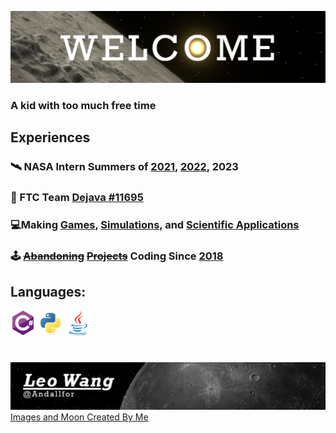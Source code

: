 ![](welcome.png)

### A kid with too much free time

## Experiences
### 🛰️ NASA Intern Summers of [2021](https://github.com/vickicarrica/Mission-Visualization-Toolkit), [2022](https://github.com/Andallfor/MVT), 2023
### 🦾 FTC Team [Dejava #11695](https://instagram.com/dejava11695)
### 💻Making [Games](https://github.com/Andallfor/pythonista-FLL-2019-States), [Simulations](https://github.com/Andallfor/MVT), and [Scientific Applications](https://github.com/Andallfor/DDC_J)
### 🕹️ ~~[Abandoning](https://github.com/Andallfor/Andallfors-Text-Engine)~~ ~~[Projects](https://github.com/Andallfor/rts)~~ Coding Since [2018](https://github.com/Andallfor/pythonista-platformer)

## Languages:
<p align="left">
<img src="https://raw.githubusercontent.com/devicons/devicon/master/icons/csharp/csharp-original.svg" alt="c#" width="40" height="40"/>
<img src="https://raw.githubusercontent.com/devicons/devicon/master/icons/python/python-original.svg" alt="python" width="40" height="40"/>
<img src="https://raw.githubusercontent.com/devicons/devicon/master/icons/java/java-original.svg" alt="java" width="40" height="40"/>
</p>

#
![](moon3.png)
[Images and Moon Created By Me](https://github.com/Andallfor/MVT)

